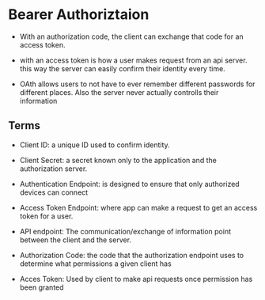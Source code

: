 # Bearer Authoriztaion

- With an authorization code, the client can exchange that code for an access token.

- with an access token is how a user makes request from an api server. this way the server can easily confirm their identity every time.

- OAth allows users to not have to ever remember different passwords for different places. Also the server never actually controlls their information

## Terms

- Client ID: a unique ID used to confirm identity.

- Client Secret: a secret known only to the application and the authorization server.

- Authentication Endpoint: is designed to ensure that only authorized devices can connect

- Access Token Endpoint: where app can make a request to get an access token for a user.

- API endpoint: The communication/exchange of information point between the client and the server.

- Authorization Code: the code that the authorization endpoint uses to determine what permissions a given client has

- Acces Token: Used by client to make api requests once permission has been granted
